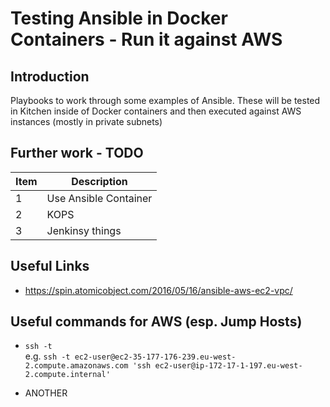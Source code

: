# Testing Ansible in Docker Containers - Run it against AWS

## Introduction

Playbooks to work through some examples of Ansible. These will be tested in Kitchen inside of Docker containers and then executed against AWS instances (mostly in private subnets)

## Further work - TODO

| Item | Description          |
|------|----------------------|
| 1    | Use Ansible Container|cd -
| 2    | KOPS|
| 3    | Jenkinsy things|


## Useful Links

* https://spin.atomicobject.com/2016/05/16/ansible-aws-ec2-vpc/

## Useful commands for AWS (esp. Jump Hosts)

* `ssh -t`  
  e.g. `ssh -t ec2-user@ec2-35-177-176-239.eu-west-2.compute.amazonaws.com 'ssh ec2-user@ip-172-17-1-197.eu-west-2.compute.internal'`

* ANOTHER